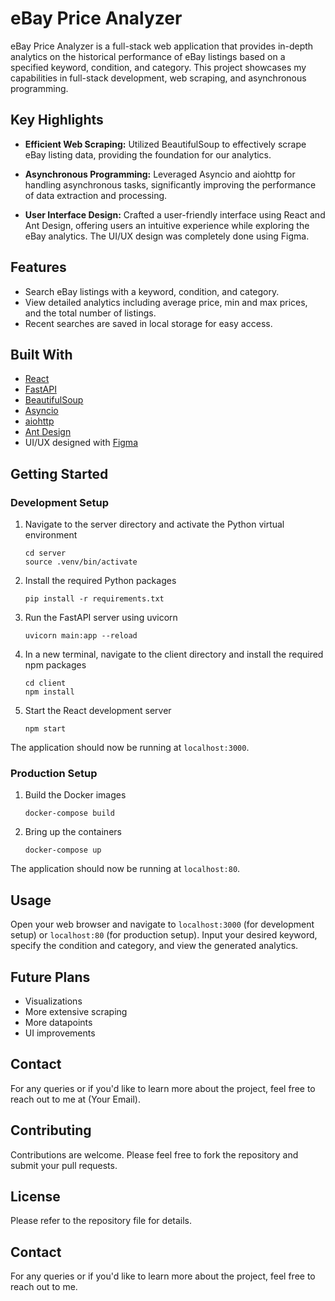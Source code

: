 # eBay Price Analyzer

eBay Price Analyzer is a full-stack web application that provides in-depth analytics on the historical performance of eBay listings based on a specified keyword, condition, and category. This project showcases my capabilities in full-stack development, web scraping, and asynchronous programming.

## Key Highlights

- **Efficient Web Scraping:** Utilized BeautifulSoup to effectively scrape eBay listing data, providing the foundation for our analytics.

- **Asynchronous Programming:** Leveraged Asyncio and aiohttp for handling asynchronous tasks, significantly improving the performance of data extraction and processing.

- **User Interface Design:** Crafted a user-friendly interface using React and Ant Design, offering users an intuitive experience while exploring the eBay analytics. The UI/UX design was completely done using Figma.

## Features

- Search eBay listings with a keyword, condition, and category.
- View detailed analytics including average price, min and max prices, and the total number of listings.
- Recent searches are saved in local storage for easy access.

## Built With

- [React](https://reactjs.org/)
- [FastAPI](https://fastapi.tiangolo.com/)
- [BeautifulSoup](https://www.crummy.com/software/BeautifulSoup/bs4/doc/)
- [Asyncio](https://docs.python.org/3/library/asyncio.html)
- [aiohttp](https://docs.aiohttp.org/en/stable/)
- [Ant Design](https://ant.design/)
- UI/UX designed with [Figma](https://www.figma.com/)

## Getting Started

### Development Setup

1. Navigate to the server directory and activate the Python virtual environment

   ```
   cd server
   source .venv/bin/activate
   ```

2. Install the required Python packages

   ```
   pip install -r requirements.txt
   ```

3. Run the FastAPI server using uvicorn

   ```
   uvicorn main:app --reload
   ```

4. In a new terminal, navigate to the client directory and install the required npm packages

   ```
   cd client
   npm install
   ```

5. Start the React development server

   ```
   npm start
   ```

The application should now be running at `localhost:3000`.

### Production Setup

1. Build the Docker images

   ```
   docker-compose build
   ```

2. Bring up the containers

   ```
   docker-compose up
   ```

The application should now be running at `localhost:80`.

## Usage

Open your web browser and navigate to `localhost:3000` (for development setup) or `localhost:80` (for production setup). Input your desired keyword, specify the condition and category, and view the generated analytics.

## Future Plans

- Visualizations
- More extensive scraping
- More datapoints
- UI improvements

## Contact

For any queries or if you'd like to learn more about the project, feel free to reach out to me at (Your Email).

## Contributing

Contributions are welcome. Please feel free to fork the repository and submit your pull requests.

## License

Please refer to the repository file for details.

## Contact

For any queries or if you'd like to learn more about the project, feel free to reach out to me.
